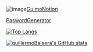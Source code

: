 ![image](https://guillermobalsera.github.io/GuimoNotion/assets/guimonotion.svg)[GuimoNotion](https://guillermobalsera.github.io/GuimoNotion/)

[PaswordGenerator](https://guillermobalsera.github.io/password-generator/)

[![Top Langs](https://github-readme-stats.vercel.app/api/top-langs/?username=guillermoBalsera)](https://github.com/guillermoBalsera/github-readme-stats)

[![guillermoBalsera's GitHub stats](https://github-readme-stats.vercel.app/api?username=guillermoBalsera)](https://github.com/guillermoBalsera/github-readme-stats)
